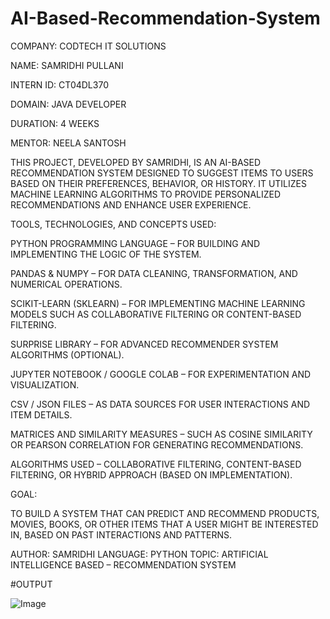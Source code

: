 # AI-Based-Recommendation-System

COMPANY: CODTECH IT SOLUTIONS

NAME: SAMRIDHI PULLANI

INTERN ID: CT04DL370

DOMAIN: JAVA DEVELOPER

DURATION: 4 WEEKS

MENTOR: NEELA SANTOSH

THIS PROJECT, DEVELOPED BY SAMRIDHI, IS AN AI-BASED RECOMMENDATION SYSTEM DESIGNED TO SUGGEST ITEMS TO USERS BASED ON THEIR PREFERENCES, BEHAVIOR, OR HISTORY. IT UTILIZES MACHINE LEARNING ALGORITHMS TO PROVIDE PERSONALIZED RECOMMENDATIONS AND ENHANCE USER EXPERIENCE.

TOOLS, TECHNOLOGIES, AND CONCEPTS USED:

PYTHON PROGRAMMING LANGUAGE – FOR BUILDING AND IMPLEMENTING THE LOGIC OF THE SYSTEM.

PANDAS & NUMPY – FOR DATA CLEANING, TRANSFORMATION, AND NUMERICAL OPERATIONS.

SCIKIT-LEARN (SKLEARN) – FOR IMPLEMENTING MACHINE LEARNING MODELS SUCH AS COLLABORATIVE FILTERING OR CONTENT-BASED FILTERING.

SURPRISE LIBRARY – FOR ADVANCED RECOMMENDER SYSTEM ALGORITHMS (OPTIONAL).

JUPYTER NOTEBOOK / GOOGLE COLAB – FOR EXPERIMENTATION AND VISUALIZATION.

CSV / JSON FILES – AS DATA SOURCES FOR USER INTERACTIONS AND ITEM DETAILS.

MATRICES AND SIMILARITY MEASURES – SUCH AS COSINE SIMILARITY OR PEARSON CORRELATION FOR GENERATING RECOMMENDATIONS.

ALGORITHMS USED – COLLABORATIVE FILTERING, CONTENT-BASED FILTERING, OR HYBRID APPROACH (BASED ON IMPLEMENTATION).

GOAL:

TO BUILD A SYSTEM THAT CAN PREDICT AND RECOMMEND PRODUCTS, MOVIES, BOOKS, OR OTHER ITEMS THAT A USER MIGHT BE INTERESTED IN, BASED ON PAST INTERACTIONS AND PATTERNS.

AUTHOR: SAMRIDHI
LANGUAGE: PYTHON
TOPIC: ARTIFICIAL INTELLIGENCE BASED – RECOMMENDATION SYSTEM

#OUTPUT

![Image](https://github.com/user-attachments/assets/c816f2db-5b2a-4bc8-a61a-236e0e9da710)
